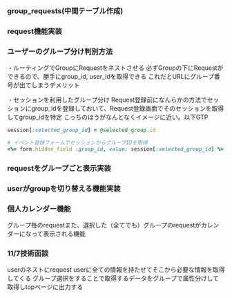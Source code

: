 ### group_requests(中間テーブル作成)


### request機能実装


### ユーザーのグループ分け判別方法
・ルーティングでGroupにRequestをネストさせる
必ずGroupの下にRequestができるので、勝手にgroup_id, user_idを取得できる
これだとURLにグループ番号が出てしまうデメリット

・セッションを利用したグループ分け
Request登録前になんらかの方法でセッションにgroup_idを登録しておいて、Request登録画面でそのセッションを取得してgroup_idを特定
こっちのほうがなんとなくイメージに近い。以下GTP
```ruby
session[:selected_group_id] = @selected_group.id

# イベント登録フォームでセッションからグループIDを取得
<%= form.hidden_field :group_id, value: session[:selected_group_id] %>
```

### requestをグループごと表示実装


### userがgroupを切り替える機能実装


### 個人カレンダー機能
グループ毎のrequestまた、選択した（全てでも）グループのrequestがカレンダーになって表示される機能

### 11/7技術面談
userのネストにrequest
userに全ての情報を持たせてそこから必要な情報を取得してくる
グループ選択をすることで取得するデータをグループで属性分けして取得しtopページに出力する
